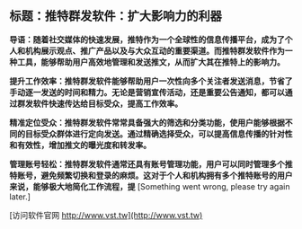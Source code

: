 ## **标题：推特群发软件：扩大影响力的利器**

**导语：随着社交媒体的快速发展，推特作为一个全球性的信息传播平台，成为了个人和机构展示观点、推广产品以及与大众互动的重要渠道。而推特群发软件作为一种工具，能够帮助用户高效地管理和发送推文，从而扩大其在推特上的影响力。**

**提升工作效率：推特群发软件能够帮助用户一次性向多个关注者发送消息，节省了手动逐一发送的时间和精力。无论是营销宣传活动，还是重要公告通知，都可以通过群发软件快速传达给目标受众，提高工作效率。**

**精准定位受众：推特群发软件常常具备强大的筛选和分类功能，使用户能够根据不同的目标受众群体进行定向发送。通过精确选择受众，可以提高信息传播的针对性和有效性，增加推文的曝光度和转发率。**

**管理账号轻松：推特群发软件通常还具有账号管理功能，用户可以同时管理多个推特账号，避免频繁切换和登录的麻烦。这对于个人和机构拥有多个推特账号的用户来说，能够极大地简化工作流程，提**
[Something went wrong, please try again later.]


[访问软件官网 http://www.vst.tw](http://www.vst.tw)
